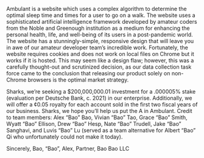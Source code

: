 Ambulant is a website which uses a complex algorithm to determine the optimal sleep time and times for a user to go on a walk. The website uses a sophisticated artificial intelligence framework developed by amateur coders from the Noble and Greenough institution as a medium for enhancing the personal health, life, and well-being of its users in a post-pandemic world. The website has a stunningly-simple, responsive design that will leave you in awe of our amateur developer team’s incredible work. Fortunately, the website requires cookies and does not work on local files on Chrome but it works if it is hosted. This may seem like a design flaw; however, this was a carefully thought-out and scrutinized decision, as our data collection task force came to the conclusion that releasing our product solely on non-Chrome browsers is the optimal market strategy. 

Sharks, we’re seeking a $200,000,000.01 investment for a .000005% stake (evaluation per Deutsche Bank, c. 2021) in our enterprise. Additionally, we will offer a ¢0.05 royalty for each account sold in the first two fiscal years of our business. Sharks, we hope you’ll help us put the A in Ambulant. Credit to team members: Alex “Bao” Bao, Vivian “Bao” Tao, Grace “Bao” Smith, Wyatt “Bao” Ellison, Drew “Bao” Hesp, Nate “Bao” Trudell, Jake “Bao” Sanghavi, and Luvis “Bao” Lu (served as a team alternative for Albert “Bao” Qi who unfortunately could not make it today).

Sincerely,
Bao, “Bao”, Alex,
Partner,
Bao Bao LLC
